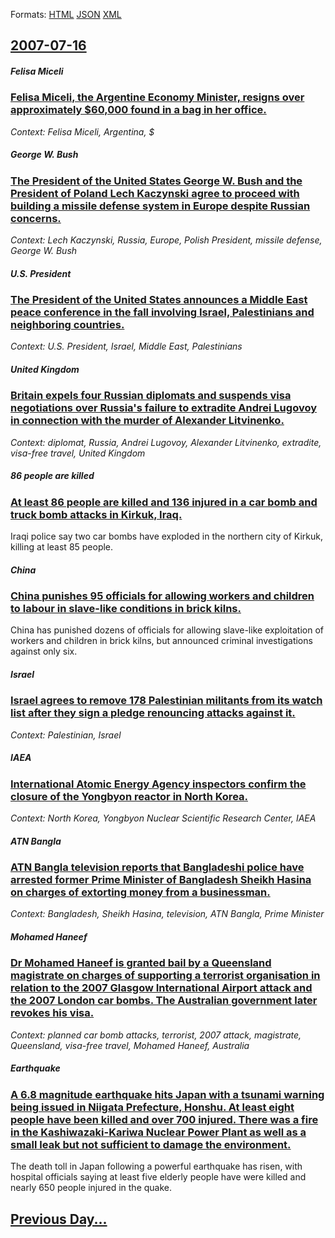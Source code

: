 
Formats: [HTML](2007/07/16/index.html)  [JSON](2007/07/16/index.json)  [XML](2007/07/16/index.xml)  

## [2007-07-16](/news/2007/07/16/index.md)

##### Felisa Miceli
### [ Felisa Miceli, the Argentine Economy Minister, resigns over approximately $60,000 found in a bag in her office. ](/news/2007/07/16/felisa-miceli-the-argentine-economy-minister-resigns-over-approximately-60-000-found-in-a-bag-in-her-office.md)
_Context: Felisa Miceli, Argentina, $_

##### George W. Bush
### [ The President of the United States George W. Bush and the President of Poland Lech Kaczynski agree to proceed with building a missile defense system in Europe despite Russian concerns. ](/news/2007/07/16/the-president-of-the-united-states-george-w-bush-and-the-president-of-poland-lech-kaczyaski-agree-to-proceed-with-building-a-missile-defe.md)
_Context: Lech Kaczynski, Russia, Europe, Polish President, missile defense, George W. Bush_

##### U.S. President
### [ The President of the United States announces a Middle East peace conference in the fall involving Israel, Palestinians and neighboring countries. ](/news/2007/07/16/the-president-of-the-united-states-announces-a-middle-east-peace-conference-in-the-fall-involving-israel-palestinians-and-neighboring-coun.md)
_Context: U.S. President, Israel, Middle East, Palestinians_

##### United Kingdom
### [ Britain expels four Russian diplomats and suspends visa negotiations over Russia's failure to extradite Andrei Lugovoy in connection with the murder of Alexander Litvinenko. ](/news/2007/07/16/britain-expels-four-russian-diplomats-and-suspends-visa-negotiations-over-russia-s-failure-to-extradite-andrei-lugovoy-in-connection-with-t.md)
_Context: diplomat, Russia, Andrei Lugovoy, Alexander Litvinenko, extradite, visa-free travel, United Kingdom_

##### 86 people are killed
### [ At least 86 people are killed and 136 injured in a car bomb and truck bomb attacks in Kirkuk, Iraq. ](/news/2007/07/16/at-least-86-people-are-killed-and-136-injured-in-a-car-bomb-and-truck-bomb-attacks-in-kirkuk-iraq.md)
Iraqi police say two car bombs have exploded in the northern city of Kirkuk, killing at least 85 people.

##### China
### [ China punishes 95 officials for allowing workers and children to labour in slave-like conditions in brick kilns. ](/news/2007/07/16/china-punishes-95-officials-for-allowing-workers-and-children-to-labour-in-slave-like-conditions-in-brick-kilns.md)
China has punished dozens of officials for allowing slave-like exploitation of workers and children in brick kilns, but announced criminal investigations against only six.

##### Israel
### [ Israel agrees to remove 178 Palestinian militants from its watch list after they sign a pledge renouncing attacks against it. ](/news/2007/07/16/israel-agrees-to-remove-178-palestinian-militants-from-its-watch-list-after-they-sign-a-pledge-renouncing-attacks-against-it.md)
_Context: Palestinian, Israel_

##### IAEA
### [ International Atomic Energy Agency inspectors confirm the closure of the Yongbyon reactor in North Korea. ](/news/2007/07/16/international-atomic-energy-agency-inspectors-confirm-the-closure-of-the-yongbyon-reactor-in-north-korea.md)
_Context: North Korea, Yongbyon Nuclear Scientific Research Center, IAEA_

##### ATN Bangla
### [ ATN Bangla television reports that Bangladeshi police have arrested former Prime Minister of Bangladesh Sheikh Hasina on charges of extorting money from a businessman. ](/news/2007/07/16/atn-bangla-television-reports-that-bangladeshi-police-have-arrested-former-prime-minister-of-bangladesh-sheikh-hasina-on-charges-of-extorti.md)
_Context: Bangladesh, Sheikh Hasina, television, ATN Bangla, Prime Minister_

##### Mohamed Haneef
### [ Dr Mohamed Haneef is granted bail by a Queensland magistrate on charges of supporting a terrorist organisation in relation to the 2007 Glasgow International Airport attack and the 2007 London car bombs. The Australian government later revokes his visa. ](/news/2007/07/16/dr-mohamed-haneef-is-granted-bail-by-a-queensland-magistrate-on-charges-of-supporting-a-terrorist-organisation-in-relation-to-the-2007-glas.md)
_Context: planned car bomb attacks, terrorist, 2007 attack, magistrate, Queensland, visa-free travel, Mohamed Haneef, Australia_

##### Earthquake
### [ A 6.8 magnitude earthquake hits Japan with a tsunami warning being issued in Niigata Prefecture, Honshu. At least eight people have been killed and over 700 injured. There was a fire in the Kashiwazaki-Kariwa Nuclear Power Plant as well as a small leak but not sufficient to damage the environment. ](/news/2007/07/16/a-6-8-magnitude-earthquake-hits-japan-with-a-tsunami-warning-being-issued-in-niigata-prefecture-honsha-at-least-eight-people-have-been-k.md)
The death toll in Japan following a powerful earthquake has risen, with hospital officials saying at least five elderly people have were killed and nearly 650 people injured in the quake.

## [Previous Day...](/news/2007/07/15/index.md)

